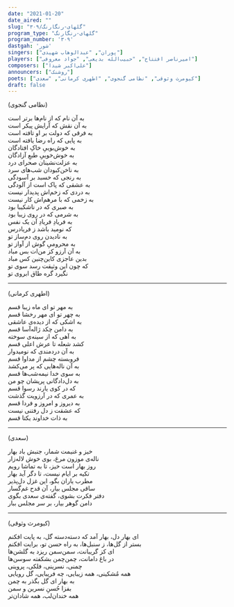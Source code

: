 ```yaml
---
date: "2021-01-20"
date_aired: ""
slug: "گلهای-رنگارنگ/۳۰۹"
program_type: "گلهای-رنگارنگ"
program_number: '۳۰۹'
dastgah: 'شور'
singers: ["پوران", "عبدالوهاب شهیدی"]
players: ["امیرناصر افتتاح", "حبیب‌الله بدیعی", "جواد معروفی"]
composers: ["علی‌اکبر شیدا"]
announcers: ["روشنک"]
poets: ["کیومرث وثوقی", "نظامی گنجوی", "اطهری کرمانی", "سعدی"]
draft: false
---
```


(نظامی گنجوی)  

به آن نام که از نام‌ها برتر است  
به آن نقش که آرایش پیكر است  
به فرقی که دولت بر او تافته است  
به پایی که راه رضا یافته است  
به خوش‌بوییِ خاکِ افتادگان  
به خوش‌خوییِ طبعِ آزادگان  
به عزلت‌نشینان صحرای درد  
به ناخن‌کبودان شب‌های سرد  
به رنجی که خسبد بر آسودگی  
به عشقی که پاک است از آلودگی  
به دردی که زخم‌اش پدیدار نیست  
به زخمی که با مرهم‌اش کار نیست  
به صبری که در ناشکیبا بود  
به شرمی که در روی زیبا بود  
به فریادِ فریادِ آن یک نفس  
که نومید باشد ز فریادرس  
به نادیدن روی دم‌ساز تو  
به محرومیِ گوش از آواز تو  
به آن آرزو کز من‌ات بس مباد  
بدین عاجزی کاین‌چنین کس مباد  
که چون این وثیقت رسد سوی تو  
نگیرد گره طاق ابروی تو  

---  

(اطهری كرمانی)  

به مهر تو ای ماه زیبا قسم  
به چهر تو ای مهر رخشا قسم  
به اشکی که از دیده‌ی عاشقی  
به دامن چکد ژاله‌آسا قسم  
به آهی که از سینه‌ی سوخته  
کشد شعله تا عرش اعلی قسم  
به آن دردمندی که نومیدوار  
فروبسته چشم از مداوا قسم  
به آن ناله‌هایی که پر می‌کشد  
به سوی خدا نیمه‌شب‌ها قسم  
به دل‌دادگانی پریشان چو من  
که در کوی یارند رسوا قسم  
به عمری که در آرزویت گذشت  
به دیروز و امروز و فردا قسم  
که عشقت ز دل رفتنی نیست  
به ذات خداوند یکتا قسم  

---  

(سعدی)  

خیز و غنیمت شمار، جنبش باد بهار  
ناله‌ی موزون مرغ، بوی خوش لاله‌زار  
روز بهار است خیز، تا به تماشا رویم  
تکیه بر ایام نیست، تا دگر آید بهار  
مطرب یاران بگو، این غزل دل‌پذیر  
ساقی مجلس بیار، آن قدح غم‌گسار  
دفتر فکرت بشوی، گفته‌ی سعدی بگوی  
دامن گوهر بیار، بر سر مجلس ببار  

---  

(کیومرث وثوقی)  

ای بهار دل، بهار آمد که دسته‌دسته گل، به پایت افکنم  
بستر از گل‌ها، ز سنبل‌ها، به راه حسن تو، برایت افکنم  
ای کز گریبانت، سمن‌سمن ریزد به گلشن‌ها  
در باغ دامانت، چمن‌چمن بشکفته سوسن‌ها  
چمنی، نسرینی، فلکی، پروینی  
همه مُشکینی، همه زیبایی، چه فریبایی، گل رویایی  
به بهار ای گل بگذر به چمن  
بفزا حُسنِ نسرین و سمن  
همه خندان‌لب، همه شادان‌تر  
